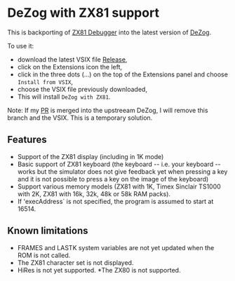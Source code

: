 # DeZog with ZX81 support

This is backporting of [ZX81 Debugger](https://github.com/andrivet/ZX81-Debugger) into the latest version of [DeZog](https://github.com/maziac/DeZog).

To use it:

* download the latest VSIX file [Release](https://github.com/andrivet/DeZog/releases),
* click on the Extensions icon the left,
* click in the three dots (...) on the top of the Extensions panel and choose `Install from VSIX`,
* choose the VSIX file previously downloaded,
* This will install `DeZog with ZX81`.

Note: If my [PR](https://github.com/maziac/DeZog/pull/130) is merged into the upstreeam DeZog, I will remove this branch and the VSIX. This is a temporary solution.

## Features

* Support of the ZX81 display (including in 1K mode)
* Basic support of ZX81 keyboard (the keyboard -- i.e. your keyboard -- works but the simulator does not give feedback yet when pressing a key and it is not possible to press a key on the image of the keyboard)
* Support various memory models (ZX81 with 1K, Timex Sinclair TS1000 with 2K, ZX81 with 16k, 32k, 48k or 58k RAM packs).
* If 'execAddress` is not specified, the program is assumed to start at 16514.

## Known limitations

* FRAMES and LASTK system variables are not yet updated when the ROM is not called.
* The ZX81 character set is not displayed.
* HiRes is not yet supported.
*The ZX80 is not supported.

